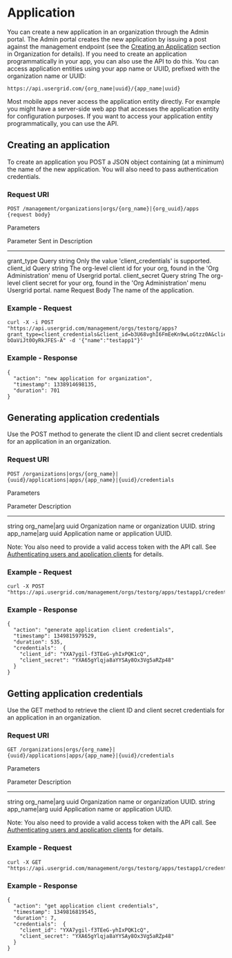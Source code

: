 # Application
You can create a new application in an organization through the Admin portal. The Admin portal creates the new application by issuing a post against the management endpoint (see the [Creating an Application](../orgs-and-apps/application.html#creating-an-application) section in Organization for details). If you need to create an application programmatically in your app, you can also use the API to do this. You can access application entities using your app name or UUID, prefixed with the organization name or UUID:

    https://api.usergrid.com/{org_name|uuid}/{app_name|uuid}

Most mobile apps never access the application entity directly. For example you might have a server-side web app that accesses the application entity for configuration purposes. If you want to access your application entity programmatically, you can use the API.

## Creating an application
To create an application you POST a JSON object containing (at a minimum) the name of the new application. 
You will also need to pass authentication credentials.

### Request URI

    POST /management/organizations|orgs/{org_name}|{org_uuid}/apps {request body}

Parameters

Parameter	    Sent in       Description
---------       -------       ----------- 
grant_type 	    Query string  Only the value 'client_credentials' is supported.
client_id 	    Query string  The org-level client id for your org, found in the 'Org Administration' menu of Usergrid portal. 
client_secret 	Query string  The org-level client secret for your org, found in the 'Org Administration' menu Usergrid portal.
name            Request Body  The name of the application.

### Example - Request

    curl -X -i POST "https://api.usergrid.com/management/orgs/testorg/apps?grant_type=client_credentials&client_id=b3U68vghI6FmEeKn9wLoGtzz0A&client_secret=b3U6ZuZ5_U8Y-bOaViJt0OyRkJFES-A" -d '{"name":"testapp1"}'
    
### Example - Response

    {
      "action": "new application for organization",
      "timestamp": 1338914698135,
      "duration": 701
    }

## Generating application credentials
Use the POST method to generate the client ID and client secret credentials for an application in an organization.

### Request URI

    POST /organizations|orgs/{org_name}|{uuid}/applications|apps/{app_name}|{uuid}/credentials

Parameters

Parameter	                Description
---------                   ----------- 
string org_name|arg uuid	Organization name or organization UUID.
string app_name|arg uuid	Application name or application UUID.

Note: You also need to provide a valid access token with the API call. See [Authenticating users and application clients](../security_and_auth/authenticating-users-and-application-clients.html) for details.

### Example - Request

    curl -X POST "https://api.usergrid.com/management/orgs/testorg/apps/testapp1/credentials"
    
### Example - Response

    {
      "action": "generate application client credentials",
      "timestamp": 1349815979529,
      "duration": 535,
      "credentials":  {
        "client_id": "YXA7ygil-f3TEeG-yhIxPQK1cQ",
        "client_secret": "YXA65gYlqja8aYYSAy8Ox3Vg5aRZp48"
      }
    }

## Getting application credentials
Use the GET method to retrieve the client ID and client secret credentials for an application in an organization.

### Request URI

    GET /organizations|orgs/{org_name}|{uuid}/applications|apps/{app_name}|{uuid}/credentials

Parameters

Parameter	                Description
---------                   -----------
string org_name|arg uuid	Organization name or organization UUID.
string app_name|arg uuid	Application name or application UUID.

Note: You also need to provide a valid access token with the API call. See [Authenticating users and application clients](../security_and_auth/authenticating-users-and-application-clients.html) for details.

### Example - Request

    curl -X GET "https://api.usergrid.com/management/orgs/testorg/apps/testapp1/credentials"
    
### Example - Response

    {
      "action": "get application client credentials",
      "timestamp": 1349816819545,
      "duration": 7,
      "credentials":  {
        "client_id": "YXA7ygil-f3TEeG-yhIxPQK1cQ",
        "client_secret": "YXA65gYlqja8aYYSAy8Ox3Vg5aRZp48"
      }
    }
    
